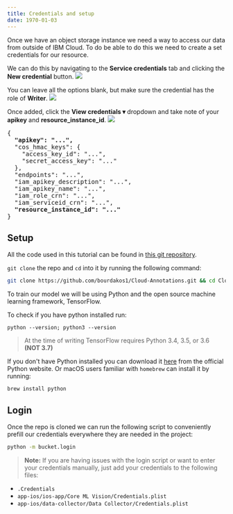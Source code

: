 ```yaml
---
title: Credentials and setup
date: 1970-01-03
---
```

Once we have an object storage instance we need a way to access our data from outside of IBM Cloud.
To do be able to do this we need to create a set credentials for our resource.

We can do this by navigating to the **Service credentials** tab and clicking the **New credential** button.
![](https://d2mxuefqeaa7sj.cloudfront.net/s_E7D1C1E8D801F89315B72C10AD83AE795982C7EB84F7BA48CECD8A576B02D6CC_1539807399869_Screen+Shot+2018-10-17+at+3.00.09+PM.png)

You can leave all the options blank, but make sure the credential has the role of **Writer**.
![](https://d2mxuefqeaa7sj.cloudfront.net/s_E7D1C1E8D801F89315B72C10AD83AE795982C7EB84F7BA48CECD8A576B02D6CC_1539805631823_Screen+Shot+2018-10-17+at+3.00.17+PM.png)

Once added, click the **View credentials ▾** dropdown and take note of your **apikey** and **resource_instance_id**.
![](https://d2mxuefqeaa7sj.cloudfront.net/s_E7D1C1E8D801F89315B72C10AD83AE795982C7EB84F7BA48CECD8A576B02D6CC_1539805788894_Screen+Shot+2018-10-17+at+2.41.53+PM.png)

<pre>
{
  <b>"apikey": "...",</b>
  "cos_hmac_keys": {
    "access_key_id": "...",
    "secret_access_key": "..."
  },
  "endpoints": "...",
  "iam_apikey_description": "...",
  "iam_apikey_name": "...",
  "iam_role_crn": "...",
  "iam_serviceid_crn": "...",
  <b>"resource_instance_id": "..."</b>
}
</pre>

## Setup
All the code used in this tutorial can be found in [this git repository](https://github.com/bourdakos1/cloud-annotations).

`git clone` the repo and `cd` into it by running the following command:
```bash
git clone https://github.com/bourdakos1/Cloud-Annotations.git && cd Cloud-Annotations
```

To train our model we will be using Python and the open source machine learning framework, TensorFlow.

To check if you have python installed run:
```
python --version; python3 --version
```
> At the time of writing TensorFlow requires Python 3.4, 3.5, or 3.6 **(NOT 3.7)**

If you don't have Python installed you can download it [here](https://www.python.org/downloads/release/python-367/) from the official Python website. Or macOS users familiar with `homebrew` can install it by running:
```
brew install python
```

## Login
Once the repo is cloned we can run the following script to conveniently prefill our credentials everywhere they are needed in the project:
```bash
python -m bucket.login
```

> **Note:** If you are having issues with the login script or want to enter your credentials manually, just add your credentials to the following files:
* `.Credentials`
* `app-ios/ios-app/Core ML Vision/Credentials.plist`
* `app-ios/data-collector/Data Collector/Credentials.plist`
